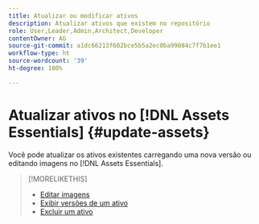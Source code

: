 ```yaml
---
title: Atualizar ou modificar ativos
description: Atualizar ativos que existem no repositório
role: User,Leader,Admin,Architect,Developer
contentOwner: AG
source-git-commit: a1dc66213f602bce5b5a2ec0ba99084c7f7b1ee1
workflow-type: ht
source-wordcount: '39'
ht-degree: 100%

---
```



# Atualizar ativos no [!DNL Assets Essentials] {#update-assets}

Você pode atualizar os ativos existentes carregando uma nova versão ou editando imagens no [!DNL Assets Essentials].

<!-- TBD: Discard this article if not too much unique content for it.
Merge the update asset part in manage assets or upload assets.
Edit images article.
Link to versioning once an asset is updated.
-->

>[!MORELIKETHIS]
>
>* [Editar imagens](edit-images.md)
>* [Exibir versões de um ativo](navigate-view.md#view-versions)
>* [Excluir um ativo](manage-organize.md#delete-assets)

